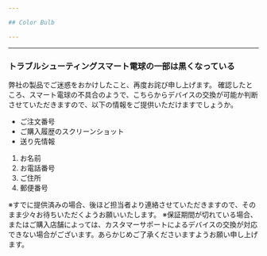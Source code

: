 ```yaml
---

## Color Bulb

---
```


---
### トラブルシューティングスマート電球の一部は黒くなっている

弊社の製品でご迷惑をおかけしたこと、再度お詫び申し上げます。
確認したところ、スマート電球の不具合のようで、こちらからデバイスの交換が可能か判断させていただきますので、以下の情報をご提供いただけますでしょうか。
- ご注文番号
- ご購入履歴のスクリーンショット
- 送り先情報
1. お名前
2. お電話番号
3. ご住所
4. 郵便番号

※すでに提供済みの場合、後ほど担当者より連絡させていただきますので、そのまま少々お待ちいただくようお願いいたします。
※保証期間が切れている場合、またはご購入店舗によっては、カスタマーサポートによるデバイスの交換が対応できない場合がございます。あらかじめご了承くださいますようお願い申し上げます。



